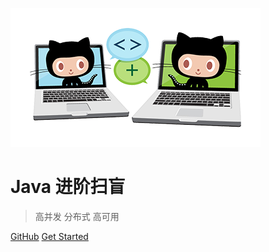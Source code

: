 ![logo](img/icon.png)

# Java 进阶扫盲

> 高并发 分布式 高可用

[GitHub](https://github.com/doocs/advanced-java/)
[Get Started](#互联网-java-工程师进阶知识完全扫盲)